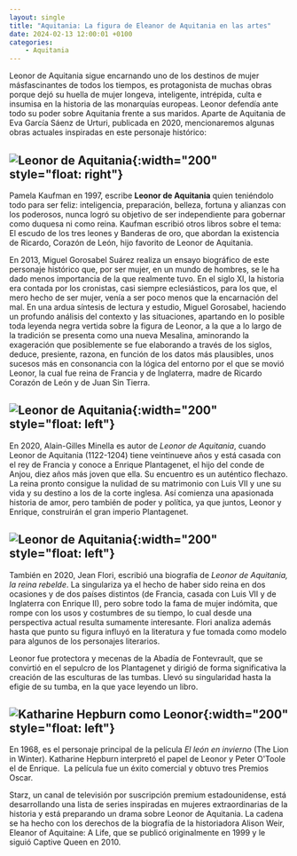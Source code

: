 ```yaml
---
layout: single
title: "Aquitania: La figura de Eleanor de Aquitania en las artes"
date: 2024-02-13 12:00:01 +0100
categories: 
    - Aquitania
---
```

<div stye="text-align:justify">
Leonor de Aquitania sigue encarnando uno de los destinos de mujer másfascinantes de todos los tiempos, es protagonista de muchas obras porque
dejó su huella de mujer longeva, inteligente, intrépida, culta e
insumisa en la historia de las monarquías europeas. Leonor defendía ante
todo su poder sobre Aquitania frente a sus maridos. Aparte de Aquitania
de Eva García Sáenz de Urturi, publicada en 2020, mencionaremos algunas
obras actuales inspiradas en este personaje histórico:
</div>

![Leonor de Aquitania](/assets/img/166753c1-5451-491a-a524-ed02786b6421.jpg){:width="200" style="float: right"}
---

Pamela Kaufman en 1997, escribe **Leonor de Aquitania** quien teniéndolo todo para ser feliz: inteligencia, preparación, belleza, fortuna y alianzas con los poderosos, nunca logró su objetivo de ser independiente para gobernar como duquesa ni como reina. Kaufman escribió otros libros sobre el tema: El escudo de los
tres leones y Banderas de oro, que abordan la existencia de Ricardo,
Corazón de León, hijo favorito de Leonor de Aquitania.


En 2013, Miguel Gorosabel Suárez realiza un ensayo biográfico de este personaje histórico que, por ser mujer, en un mundo de hombres, se le ha dado menos importancia de la que realmente tuvo. En el siglo XI, la historia era contada por los cronistas, casi siempre eclesiásticos, para los que, el mero hecho de ser mujer, venía a ser poco menos que la encarnación del mal. En una ardua síntesis de
lectura y estudio, Miguel Gorosabel, haciendo un profundo análisis del
contexto y las situaciones, apartando en lo posible toda leyenda negra
vertida sobre la figura de Leonor, a la que a lo largo de la tradición
se presenta como una nueva Mesalina, aminorando la exageración que
posiblemente se fue elaborando a través de los siglos, deduce,
presiente, razona, en función de los datos más plausibles, unos sucesos
más en consonancia con la lógica del entorno por el que se movió Leonor,
la cual fue reina de Francia y de Inglaterra, madre de Ricardo Corazón
de León y de Juan Sin Tierra.


![Leonor de Aquitania](/assets/img/fa8d6e2a-1f97-45d0-8364-96c6e0f783d9.jpg){:width="200" style="float: left"}
---

En 2020, Alain-Gilles Minella es autor de *Leonor de Aquitania*, cuando Leonor de Aquitania (1122-1204) tiene veintinueve años y está casada con el rey de Francia y conoce a Enrique Plantagenet, el hijo del conde de Anjou, diez años más joven que ella. Su encuentro es un auténtico flechazo. La reina pronto consigue la nulidad de su matrimonio con Luis VII y une su vida y su destino a los de la corte
inglesa. Así comienza una apasionada historia de amor, pero también de
poder y política, ya que juntos, Leonor y Enrique, construirán el gran
imperio Plantagenet.


![Leonor de Aquitania](/assets/img/adc1e8a0-3ed9-4f55-ab11-b426ba0a8275.jpg){:width="200" style="float: left"}
---

También en 2020, Jean Flori, escribió una biografía de *Leonor de Aquitania,
la reina rebelde*. La singulariza ya el hecho de haber sido reina en dos
ocasiones y de dos países distintos (de Francia, casada con Luis VII y
de Inglaterra con Enrique II), pero sobre todo la fama de mujer
indómita, que rompe con los usos y costumbres de su tiempo, lo cual
desde una perspectiva actual resulta sumamente interesante. Flori
analiza además hasta que punto su figura influyó en la literatura y fue
tomada como modelo para algunos de los personajes literarios.


Leonor fue protectora y mecenas de la Abadía de Fontevrault,
que se convirtió en el sepulcro de los Plantagenet y dirigió de forma significativa la creación de las esculturas de las tumbas. Llevó su singularidad hasta la efigie de su tumba, en la que yace leyendo un libro.


![Katharine Hepburn como Leonor](/assets/img/aa45c8d3-916e-451a-bdb0-1539a971b871.jpg){:width="200" style="float: left"}
--

En 1968, es el personaje principal de la película *El león en invierno* (The Lion in Winter). Katharine Hepburn interpretó el papel de Leonor y Peter O\'Toole el de Enrique. ​ La película fue un éxito comercial y obtuvo tres Premios Oscar.


Starz, un canal de televisión por suscripción premium estadounidense,
está desarrollando una lista de series inspiradas en mujeres
extraordinarias de la historia y está preparando un drama sobre Leonor
de Aquitania. La cadena se ha hecho con los derechos de la biografía de
la historiadora Alison Weir, Eleanor of Aquitaine: A Life, que se
publicó originalmente en 1999 y le siguió Captive Queen en 2010. 
